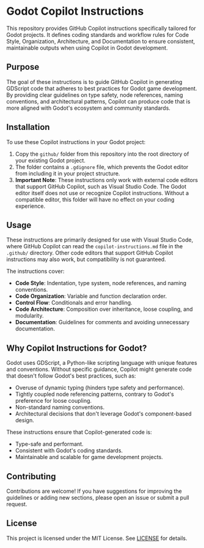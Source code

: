 # Godot Copilot Instructions

This repository provides GitHub Copilot instructions specifically tailored for Godot projects. It defines coding standards and workflow rules for Code Style, Organization, Architecture, and Documentation to ensure consistent, maintainable outputs when using Copilot in Godot development.

## Purpose

The goal of these instructions is to guide GitHub Copilot in generating GDScript code that adheres to best practices for Godot game development. By providing clear guidelines on type safety, node references, naming conventions, and architectural patterns, Copilot can produce code that is more aligned with Godot's ecosystem and community standards.

## Installation

To use these Copilot instructions in your Godot project:

1. Copy the `github/` folder from this repository into the root directory of your existing Godot project.
2. The folder contains a `.gdignore` file, which prevents the Godot editor from including it in your project structure.
3. **Important Note**: These instructions only work with external code editors that support GitHub Copilot, such as Visual Studio Code. The Godot editor itself does not use or recognize Copilot instructions. Without a compatible editor, this folder will have no effect on your coding experience.

## Usage

These instructions are primarily designed for use with Visual Studio Code, where GitHub Copilot can read the `copilot-instructions.md` file in the `.github/` directory. Other code editors that support GitHub Copilot instructions may also work, but compatibility is not guaranteed.

The instructions cover:
- **Code Style**: Indentation, type system, node references, and naming conventions.
- **Code Organization**: Variable and function declaration order.
- **Control Flow**: Conditionals and error handling.
- **Code Architecture**: Composition over inheritance, loose coupling, and modularity.
- **Documentation**: Guidelines for comments and avoiding unnecessary documentation.

## Why Copilot Instructions for Godot?

Godot uses GDScript, a Python-like scripting language with unique features and conventions. Without specific guidance, Copilot might generate code that doesn't follow Godot's best practices, such as:
- Overuse of dynamic typing (hinders type safety and performance).
- Tightly coupled node referencing patterns, contrary to Godot's preference for loose coupling.
- Non-standard naming conventions.
- Architectural decisions that don't leverage Godot's component-based design.

These instructions ensure that Copilot-generated code is:
- Type-safe and performant.
- Consistent with Godot's coding standards.
- Maintainable and scalable for game development projects.

## Contributing

Contributions are welcome! If you have suggestions for improving the guidelines or adding new sections, please open an issue or submit a pull request.

## License

This project is licensed under the MIT License. See [LICENSE](LICENSE) for details.

